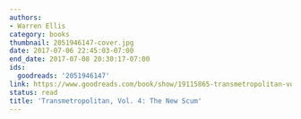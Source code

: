 ```yaml
---
authors:
- Warren Ellis
category: books
thumbnail: 2051946147-cover.jpg
date: 2017-07-06 22:45:03-07:00
end_date: 2017-07-08 20:30:17-07:00
ids:
  goodreads: '2051946147'
link: https://www.goodreads.com/book/show/19115865-transmetropolitan-vol-4
status: read
title: 'Transmetropolitan, Vol. 4: The New Scum'
---
```

